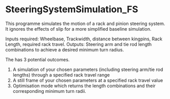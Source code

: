# SteeringSystemSimulation_FS
This programme simulates the motion of a rack and pinion steering system. It ignores the effects of slip for a more simplified baseline simulation. 

Inputs required: Wheelbase, Trackwidth, distance between kingpins, Rack Length, required rack travel. 
Outputs: Steering arm and tie rod length combinations to achieve a desired minimum turn radius. 

The has 3 potential outcomes.
1. A simulation of your chosen parameters (including steering arm/tie rod lengths) through a specified rack travel range
2. A still frame of your chosen parameters at a specified rack travel value
3. Optimisation mode which returns the length combinations and their corresponding minimum turn radii.
